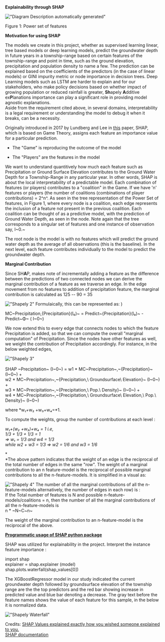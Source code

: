 **Explainability through SHAP**

!["Diagram Description automatically generated"](../doc/images/shapely-1.png)

Figure 1: Power set of features

**Motivation for using SHAP**

The models we create in this project, whether as supervised learning
linear, tree based models or deep learning models, predict the
groundwater depth in future years in a township-range based on certain
features of the township-range and point in time, such as the ground
elevation, precipitation and population density to name a few. The
prediction can be explained based on the coefficients of the predictors
(in the case of linear models) or GINI impurity metric or node
importance in decision trees. Deep Learning models such as LSTM are
harder to explain and for our stakeholders, who make policy decisions
based on whether impact of growing population or reduced rainfall is
greater, **Sh**apely **A**dditive ex**P**lanations importance can play a
significant role in providing model agnostic explanations.\
Aside from the requirement cited above, in several domains,
interpretability is a legal requirement or understanding the model to
debug it when it breaks, can be a necessity.

Originally introduced in 2017 by Lundberg and Lee in
[this](https://arxiv.org/abs/1705.07874) paper, SHAP, which is based on
Game Theory, assigns each feature an importance value for a particular
prediction. 

-   The "Game" is reproducing the outcome of the model

-   The "Players" are the features in the model

We want to understand quantitively how much each feature such as
Precipitation or Ground Surface Elevation contributes to the Ground
Water Depth for a Township-Range in any particular year. In other words,
SHAP is about the local interpretability of a predictable model. Each
combination of features (or players) contributes to a "coalition" in the
Game. If we have 'n' features or players (the number of coalitions
(combinations of player contributions) = 2^n^. As seen in the tree
representation of the Power Set of features, in Figure 1, where every
node is a coalition, each edge represents the inclusion of a feature not
present in the previous coalition. Each coalition can be thought of as a
predictive model, with the prediction of Ground Water Depth, as seen in
the node. Note again that the tree corresponds to a singular set of
features and one instance of observation say, I~0.~

The root node is the model is with no features which will predict the
ground water depth as the average of all observations (this is the
baseline). In the next level, each feature contributes individually to
the model to predict the groundwater depth.

**Marginal Contribution**

Since SH**A**P, makes note of incrementally adding a feature as the
difference between the predictions of two connected nodes we can derive
the marginal contribution of a feature as we traverse an edge. In the
edge movement from no features to addition of precipitation feature, the
marginal contribution is calculated as 125 -- 90 = 35

!["Shapely 2"](../doc/images/shapely-2.png)
Formulaically, this can be represented as: )

MC~Precipitation,{Precipitation}(I₀)~ = Predict~{Precipitation}(I₀)~ -
Predict~Φ~ ( I~0~)

We now extend this to every edge that connects nodes to which the
feature Precipitation is added, so that we can compute the overall
"marginal computation" of Precipitation. Since the nodes have other
features as well, we weight the contribution of Precipitation
accordingly. For instance, in the below weighted edges,

!["Shapely 3"](../doc/images/shapely-3.png)\
\
SHAP ~Precipitation~ (I~0~) = w1 \* MC~Precipitation~,~{Precipitation}~
(I~0~) +\
w2 \* MC~Precipitation~,~{Precipitation,\ Groundsurface\ Elevation}~
(I~0~) +\
w3 \* MC~Precipitation~,~{Precipitation,\ Pop.\ Density}~ (I~0~) +\
w4 \*
MC~Precipitation~,~{Precipitation,\ Groundsurface\ Elevation,\ Pop.\ Density}~
(I~0~)

where *w₁+w₂ +w₃+w₄=*1.

To compute the weights, group the number of contributions at each level
:

*w₁+(w₂ +w₃)+w₄ = 1 i.e,\
1/3 + 1/3 + 1/3 = 1\
=\> w₁ = 1/3 and w4 = 1/3\
while w2 + w3 = 1/3 =\> w2 = 1/6 and w3 = 1/6*

*\
*The above pattern indicates that the weight of an edge is the
reciprocal of the total number of edges in the same "row". The weight of
a marginal contribution to an n feature-model is the reciprocal of
possible marginal contributions to all the n-feature-models. It is
simplified in a visual as:

!["Shapely 4"](../doc/images/shapely-4.png)
The number of all the marginal contributions of all the n-feature-models
alternatively, the number of edges in each row) is :\
If the Total number of features is N and possible
n-feature-models/coalitions = n, then the number of all the marginal
contributions of all the n-feature-models is\
n \* ~N~C~n~

The weight of the marginal contribution to an n-feature-model is the
reciprocal of the above.

[**Programmatic usage of SHAP python
package**](https://pypi.org/project/shap/)

SHAP was utilized for explainability in the project. Interpret the
instance feature importance :

import shap\
explainer = shap.explainer (model)\
shap.plots.waterfall(shap_values\[0\])

The XGBoostRegressor model in our study indicated the current
groundwater depth followed by groundsurface elevation of the township
range are the the top predictors and the red bar showing increase in
predicted value and blue bar denoting a decrease. The gray text before
the feature names shows the value of each feature for this sample, in
the below it is normalized data.

!["Shapely Waterfall"](../doc/images/shapely-5.png)

Credits: [SHAP Values explained exactly how you wished someone
explained to
you.](https://towardsdatascience.com/shap-explained-the-way-i-wish-someone-explained-it-to-me-ab81cc69ef30)\
[SHAP
documentation](https://shap.readthedocs.io/en/latest/example_notebooks/api_examples/plots/waterfall.html)
